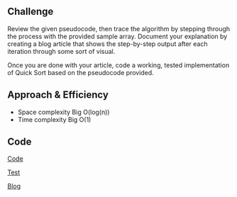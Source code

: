 ## Challenge
Review the given pseudocode, then trace the algorithm by stepping through the process with the provided sample array. Document your explanation by creating a blog article that shows the step-by-step output after each iteration through some sort of visual.

Once you are done with your article, code a working, tested implementation of Quick Sort based on the pseudocode provided.

## Approach & Efficiency

- Space complexity Big O(log(n))
- Time complexity Big O(1)

## Code

[Code](./challlenge28/quick_sort.py)

[Test](./tests/test_challenge28.py)

[Blog](./BLOG.md)